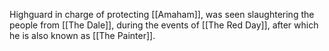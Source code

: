 Highguard in charge of protecting [[Amaham]], was seen slaughtering the people from [[The Dale]], during the events of [[The Red Day]], after which he is also known as [[The Painter]].